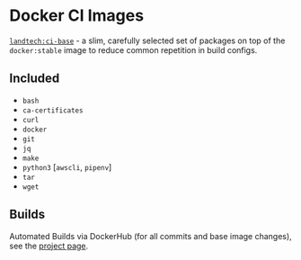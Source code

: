 # Docker CI Images

[`landtech:ci-base`](https://hub.docker.com/u/landtech/ci-base) - a slim, carefully selected set of packages on top of the `docker:stable` image to reduce common repetition in build configs.

## Included

- `bash`
- `ca-certificates`
- `curl`
- `docker`
- `git`
- `jq`
- `make`
- `python3` [`awscli`, `pipenv`]
- `tar`
- `wget`

## Builds

Automated Builds via DockerHub (for all commits and base image changes), see the [project page](https://hub.docker.com/r/landtech/ci-base).
